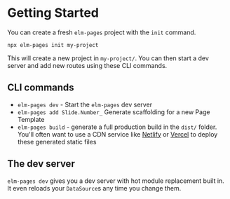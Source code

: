 # Getting Started

You can create a fresh `elm-pages` project with the `init` command.

```shell
npx elm-pages init my-project
```

This will create a new project in `my-project/`. You can then start a dev server and add new routes using these CLI commands.

## CLI commands

- `elm-pages dev` - Start the `elm-pages` dev server
- `elm-pages add Slide.Number_` Generate scaffolding for a new Page Template
- `elm-pages build` - generate a full production build in the `dist/` folder. You'll often want to use a CDN service like [Netlify](http://netlify.com/) or [Vercel](https://vercel.com/) to deploy these generated static files

## The dev server

`elm-pages dev` gives you a dev server with hot module replacement built in. It even reloads your `DataSource`s any time you change them.

